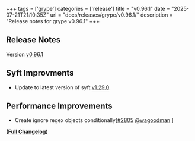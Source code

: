 +++
tags = ['grype']
categories = ['release']
title = "v0.96.1"
date = "2025-07-21T21:10:35Z"
url = "docs/releases/grype/v0.96.1/"
description = "Release notes for grype v0.96.1"
+++

## Release Notes

Version [v0.96.1](https://github.com/anchore/grype/releases/tag/v0.96.1)

## Syft Improvments
- Update to latest version of syft [v1.29.0](https://github.com/anchore/syft/releases/tag/v1.29.0)

## Performance Improvements
- Create ignore regex objects conditionally[[#2805](https://github.com/anchore/grype/pull/2805) [@wagoodman](https://github.com/wagoodman) ]

**[(Full Changelog)](https://github.com/anchore/grype/compare/v0.96.0...v0.96.1)**
